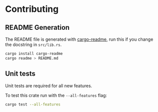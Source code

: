 # Contributing

## README Generation
The README file is generated with [cargo-readme], run this if you change the docstring in `src/lib.rs`.

```bash
cargo install cargo-readme
cargo readme > README.md
```

[cargo-readme]: https://github.com/livioribeiro/cargo-readme

## Unit tests
Unit tests are required for all new features.

To test this crate run with the `--all-features` flag:

```bash
cargo test --all-features
```
